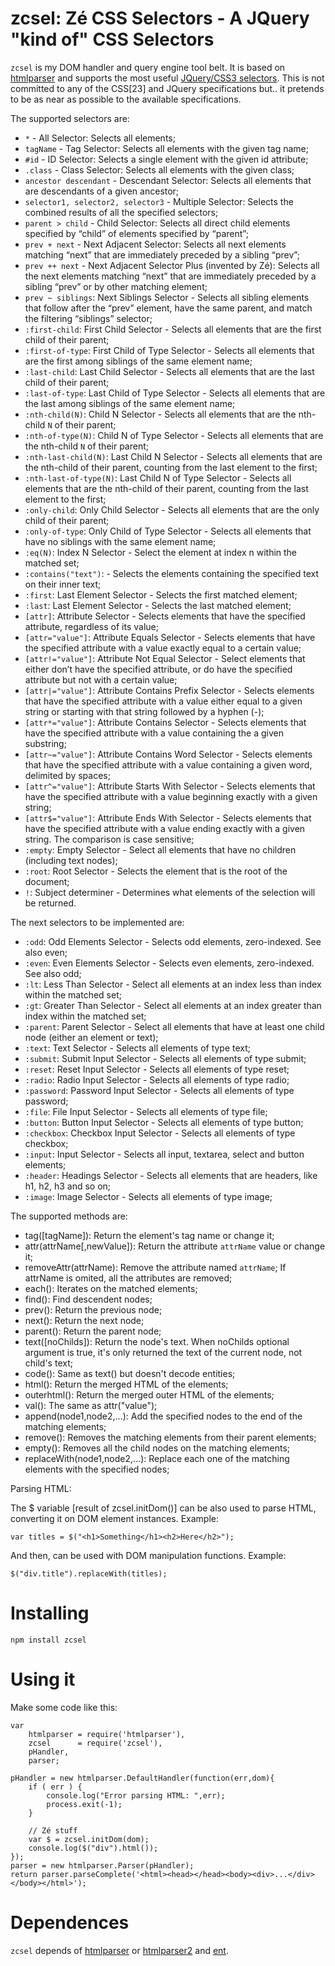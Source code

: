 # zcsel: Zé CSS Selectors - A JQuery "kind of" CSS Selectors

`zcsel` is my DOM handler and query engine tool belt. It is based on [htmlparser](https://npmjs.org/package/htmlparser "htmlparser") and supports the most useful [JQuery/CSS3 selectors](http://api.jquery.com/category/selectors/ "selector list page"). This is not committed to any of the CSS[23] and JQuery specifications but.. it pretends to be as near as possible to the available specifications.

The supported selectors are:

- `*` - All Selector: Selects all elements;
- `tagName` - Tag Selector: Selects all elements with the given tag name;
- `#id` - ID Selector: Selects a single element with the given id attribute;
- `.class` - Class Selector: Selects all elements with the given class;
- `ancestor descendant` - Descendant Selector: Selects all elements that are descendants of a given ancestor;
- `selector1, selector2, selector3` - Multiple Selector: Selects the combined results of all the specified selectors;
- `parent > child` - Child Selector: Selects all direct child elements specified by “child” of elements specified by “parent”;
- `prev + next` - Next Adjacent Selector: Selects all next elements matching “next” that are immediately preceded by a sibling “prev”;
- `prev ++ next` - Next Adjacent Selector Plus (invented by Zé): Selects all the next elements matching “next” that are immediately preceded by a sibling “prev” or by other matching element;
- `prev ~ siblings`: Next Siblings Selector - Selects all sibling elements that follow after the “prev” element, have the same parent, and match the filtering “siblings” selector;
- `:first-child`: First Child Selector - Selects all elements that are the first child of their parent;
- `:first-of-type`: First Child of Type Selector - Selects all elements that are the first among siblings of the same element name;
- `:last-child`: Last Child Selector - Selects all elements that are the last child of their parent;
- `:last-of-type`: Last Child of Type Selector - Selects all elements that are the last among siblings of the same element name;
- `:nth-child(N)`: Child N Selector - Selects all elements that are the nth-child `N` of their parent;
- `:nth-of-type(N)`: Child N of Type Selector - Selects all elements that are the nth-child `N` of their parent;
- `:nth-last-child(N)`: Last Child N Selector - Selects all elements that are the nth-child of their parent, counting from the last element to the first;
- `:nth-last-of-type(N)`: Last Child N of Type Selector - Selects all elements that are the nth-child of their parent, counting from the last element to the first;
- `:only-child`: Only Child Selector - Selects all elements that are the only child of their parent;
- `:only-of-type`: Only Child of Type Selector - Selects all elements that have no siblings with the same element name;
- `:eq(N)`: Index N Selector - Select the element at index n within the matched set;
- `:contains("text")`: - Selects the elements containing the specified text on their inner text;
- `:first`: Last Element Selector - Selects the first matched element;
- `:last`: Last Element Selector - Selects the last matched element;
- `[attr]`: Attribute Selector - Selects elements that have the specified attribute, regardless of its value;
- `[attr="value"]`: Attribute Equals Selector - Selects elements that have the specified attribute with a value exactly equal to a certain value;
- `[attr!="value"]`: Attribute Not Equal Selector - Select elements that either don’t have the specified attribute, or do have the specified attribute but not with a certain value;
- `[attr|="value"]`: Attribute Contains Prefix Selector - Selects elements that have the specified attribute with a value either equal to a given string or starting with that string followed by a hyphen (-);
- `[attr*="value"]`: Attribute Contains Selector - Selects elements that have the specified attribute with a value containing the a given substring;
- `[attr~="value"]`: Attribute Contains Word Selector - Selects elements that have the specified attribute with a value containing a given word, delimited by spaces;
- `[attr^="value"]`: Attribute Starts With Selector - Selects elements that have the specified attribute with a value beginning exactly with a given string;
- `[attr$="value"]`: Attribute Ends With Selector - Selects elements that have the specified attribute with a value ending exactly with a given string. The comparison is case sensitive;
- `:empty`: Empty Selector - Select all elements that have no children (including text nodes);
- `:root`: Root Selector - Selects the element that is the root of the document;
- `!`: Subject determiner - Determines what elements of the selection will be returned.

The next selectors to be implemented are:

- `:odd`: Odd Elements Selector - Selects odd elements, zero-indexed. See also even;
- `:even`: Even Elements Selector - Selects even elements, zero-indexed. See also odd;
- `:lt`: Less Than Selector - Select all elements at an index less than index within the matched set;
- `:gt`: Greater Than Selector - Select all elements at an index greater than index within the matched set;
- `:parent`: Parent Selector - Select all elements that have at least one child node (either an element or text);
- `:text`: Text Selector - Selects all elements of type text;
- `:submit`: Submit Input Selector - Selects all elements of type submit;
- `:reset`: Reset Input Selector - Selects all elements of type reset;
- `:radio`: Radio Input Selector - Selects all elements of type radio;
- `:password`: Password Input Selector - Selects all elements of type password;
- `:file`: File Input Selector - Selects all elements of type file;
- `:button`: Button Input Selector - Selects all elements of type button;
- `:checkbox`: Checkbox Input Selector - Selects all elements of type checkbox;
- `:input`: Input Selector - Selects all input, textarea, select and button elements;
- `:header`: Headings Selector - Selects all elements that are headers, like h1, h2, h3 and so on;
- `:image`: Image Selector - Selects all elements of type image;

The supported methods are:

- tag([tagName]): Return the element's tag name or change it;
- attr(attrName[,newValue]): Return the attribute `attrName` value or change it;
- removeAttr(attrName): Remove the attribute named `attrName`; If attrName is omited, all the attributes are removed;
- each(): Iterates on the matched elements;
- find(): Find descendent nodes;
- prev(): Return the previous node;
- next(): Return the next node;
- parent(): Return the parent node;
- text([noChilds]): Return the node's text. When noChilds optional argument is true, it's only returned the text of the current node, not child's text;
- code(): Same as text() but doesn't decode entities;
- html(): Return the merged HTML of the elements;
- outerhtml(): Return the merged outer HTML of the elements;
- val(): The same as attr("value");
- append(node1,node2,...): Add the specified nodes to the end of the matching elements;
- remove(): Removes the matching elements from their parent elements;
- empty(): Removes all the child nodes on the matching elements;
- replaceWith(node1,node2,...): Replace each one of the matching elements with the specified nodes;

Parsing HTML:

The $ variable [result of zcsel.initDom()] can be also used to parse HTML, converting it on DOM element instances. Example:

	var titles = $("<h1>Something</h1><h2>Here</h2>");

And then, can be used with DOM manipulation functions. Example:

	$("div.title").replaceWith(titles);


# Installing

	npm install zcsel

# Using it

Make some code like this:

	var
	    htmlparser = require('htmlparser'),
	    zcsel      = require('zcsel'),
	    pHandler,
	    parser;

	pHandler = new htmlparser.DefaultHandler(function(err,dom){
	    if ( err ) {
	    	console.log("Error parsing HTML: ",err);
	    	process.exit(-1);
	    }

	    // Zé stuff
	    var $ = zcsel.initDom(dom);
	    console.log($("div").html());
	});
	parser = new htmlparser.Parser(pHandler);
	return parser.parseComplete('<html><head></head><body><div>...</div></body></html>');


# Dependences

`zcsel` depends of [htmlparser](https://npmjs.org/package/htmlparser "htmlparser") or [htmlparser2](https://npmjs.org/package/htmlparser2 "htmlparser2") and [ent](https://npmjs.org/package/ent "ent").
